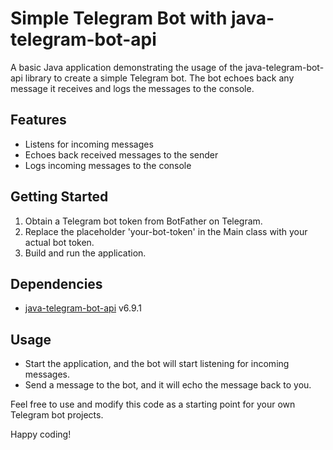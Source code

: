 # Simple Telegram Bot with java-telegram-bot-api

A basic Java application demonstrating the usage of the java-telegram-bot-api library to create a simple Telegram bot. The bot echoes back any message it receives and logs the messages to the console.

## Features
- Listens for incoming messages
- Echoes back received messages to the sender
- Logs incoming messages to the console

## Getting Started
1. Obtain a Telegram bot token from BotFather on Telegram.
2. Replace the placeholder 'your-bot-token' in the Main class with your actual bot token.
3. Build and run the application.

## Dependencies
- [java-telegram-bot-api](https://github.com/pengrad/java-telegram-bot-api) v6.9.1

## Usage
- Start the application, and the bot will start listening for incoming messages.
- Send a message to the bot, and it will echo the message back to you.

Feel free to use and modify this code as a starting point for your own Telegram bot projects.

Happy coding!
